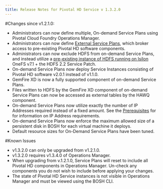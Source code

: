 ```yaml
---
title: Release Notes for Pivotal HD Service v 1.3.2.0
---
```


#Changes since v1.2.1.0:
* Administrators can now define multiple, On-demand Service Plans using Pivotal Cloud Foundry Operations Manager.
* Administrators can now define [External Service Plans](external-service-plans.html), which broker access to pre-existing Pivotal HD software components.
* Administrators can now exclude HDFS from on-demand Service Plans, and instead utilize a [pre-existing instance of HDFS running on Isilon](isilon.html) OneFS v7.1 + the HDFS 2.2 Service Patch.
* On-demand Service Plans now deploy Service Instances consisting of Pivotal HD software v2.0.1 instead of v1.1.0.
* GemFire XD is now a fully supported component of on-demand Service Plans.
* Files written to HDFS by the GemFire XD component of on-demand Service Plans can now be accessed as external tables by the HAWQ component.
* On-demand Service Plans now utilize exactly the number of IP Addresses required instead of a fixed amount.  See the [Prerequisites](installation.html#prereq) for for information on IP Address requirements.
* On-demand Service Plans now enforce the maximum allowed size of a persistent disk in BOSH for each virtual machine it deploys.
* Default resource sizes for On-Demand Service Plans have been tuned.

#Known Issues
* v1.3.2.0 can only be upgraded from v1.2.1.0.
* v1.3.2.0 requires v1.3.4.0 of Operations Manager.
* When upgrading from v.1.2.1.0, Service Plans will reset to include all Pivotal HD components in Operations Manager.  Un-check any components you do not wish to include before applying your changes.
* The state of Pivotal HD Service instances is not visible in Operations Manager and must be viewed using the BOSH CLI.

